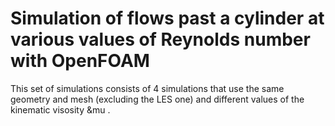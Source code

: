 <h1>Simulation of flows past a cylinder at various values of Reynolds number with OpenFOAM</h1>

This set of simulations consists of 4 simulations that use the same geometry and mesh (excluding the LES one) and different values of the kinematic visosity &mu .
